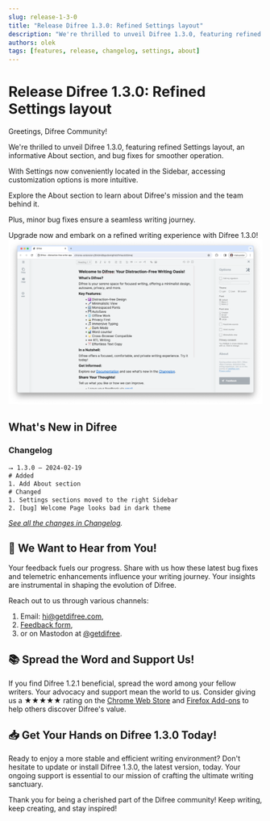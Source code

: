 ```yaml
---
slug: release-1-3-0
title: "Release Difree 1.3.0: Refined Settings layout"
description: "We're thrilled to unveil Difree 1.3.0, featuring refined Settings layout, an informative About section, and bug fixes for smoother operation."
authors: olek
tags: [features, release, changelog, settings, about]
---
```


# Release Difree 1.3.0: Refined Settings layout

Greetings, Difree Community!


We're thrilled to unveil Difree 1.3.0, featuring refined Settings layout, an informative About section, and bug fixes for smoother operation.

With Settings now conveniently located in the Sidebar, accessing customization options is more intuitive.

Explore the About section to learn about Difree's mission and the team behind it.

Plus, minor bug fixes ensure a seamless writing journey.

Upgrade now and embark on a refined writing experience with Difree 1.3.0!
![Difree: New Settings location](./2024-02-19-image.png)
<!--truncate-->

## What's New in Difree
### Changelog
    ⭢ 1.3.0 – 2024-02-19
    # Added
    1. Add About section
    # Changed
    1. Settings sections moved to the right Sidebar
    2. [bug] Welcome Page looks bad in dark theme

*[See all the changes in Changelog](https://www.getdifree.com/changelog/).*

## 📣 We Want to Hear from You!

Your feedback fuels our progress. Share with us how these latest bug fixes and telemetric enhancements influence your writing journey. Your insights are instrumental in shaping the evolution of Difree.

Reach out to us through various channels:
1. Email: [hi@getdifree.com](mailto:hi@getdifree.com),
2. [Feedback form](https://i.getdifree.com/feedback),
3. or on Mastodon at [@getdifree](https://mastodon.world/@getdifree).

## 📚 Spread the Word and Support Us!

If you find Difree 1.2.1 beneficial, spread the word among your fellow writers. Your advocacy and support mean the world to us. Consider giving us a ★★★★★ rating on the [Chrome Web Store](https://i.getdifree.com/review-chrome) and [Firefox Add-ons](https://i.getdifree.com/review-firefox) to help others discover Difree's value.

## 📥 Get Your Hands on Difree 1.3.0 Today!

Ready to enjoy a more stable and efficient writing environment? Don't hesitate to update or install Difree 1.3.0, the latest version, today. Your ongoing support is essential to our mission of crafting the ultimate writing sanctuary.

Thank you for being a cherished part of the Difree community! Keep writing, keep creating, and stay inspired!

